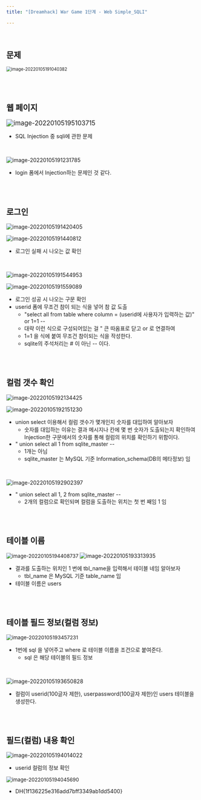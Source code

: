 ```yaml
---
title: "[Dreamhack] War Game 1단계 - Web Simple_SQLI"

---
```


<br>

## 문제

<img src="https://raw.githubusercontent.com/EONION-TH3DB/image_repo/main/img/image-20220105191040382.png" alt="image-20220105191040382" style="zoom:80%;" />

<br><br>

## 웹 페이지

<img src="https://raw.githubusercontent.com/EONION-TH3DB/image_repo/main/img/image-20220105195103715.png" alt="image-20220105195103715" style="zoom:120%;" />

- SQL Injection 중 sqli에 관한 문제

<br>

![image-20220105191231785](https://raw.githubusercontent.com/EONION-TH3DB/image_repo/main/img/image-20220105191231785.png)

- login 폼에서 Injection하는 문제인 것 같다.

<br><br>

## 로그인

![image-20220105191420405](https://raw.githubusercontent.com/EONION-TH3DB/image_repo/main/img/image-20220105191420405.png)

![image-20220105191440812](https://raw.githubusercontent.com/EONION-TH3DB/image_repo/main/img/image-20220105191440812.png)

- 로그인 실패 시 나오는 값 확인

<br>

![image-20220105191544953](https://raw.githubusercontent.com/EONION-TH3DB/image_repo/main/img/image-20220105191544953.png)

![image-20220105191559089](https://raw.githubusercontent.com/EONION-TH3DB/image_repo/main/img/image-20220105191559089.png)

- 로그인 성공 시 나오는 구문 확인
- userid 폼에 무조건 참이 되는 식을 넣어 참 값 도출
  - "select all from table where column = (userid에 사용자가 입력하는 값)" or 1=1 --
  - 대략 이런 식으로 구성되어있는 걸 " 큰 따옴표로 닫고 or 로 연결하여
  - 1=1 을 식에 붙여 무조건 참이되는 식을 작성한다.
  - sqlite의 주석처리는 # 이 아닌 -- 이다.

<br><br>

## 컬럼 갯수 확인

![image-20220105192134425](https://raw.githubusercontent.com/EONION-TH3DB/image_repo/main/img/image-20220105192134425.png)

<img src="https://raw.githubusercontent.com/EONION-TH3DB/image_repo/main/img/image-20220105192151230.png" alt="image-20220105192151230" style="zoom:102%;" />

- union select 이용해서 컬럼 갯수가 몇개인지 숫자를 대입하여 알아보자
  - 숫자를 대입하는 이유는 결과 메시지나 칸에 몇 번 숫자가 도출되는지 확인하여 Injection한 구문에서의 숫자를 통해 컬럼의 위치를 확인하기 위함이다.
- " union select all 1 from sqlite_master --
  - 1개는 아님
  - sqlite_master 는 MySQL 기준 Information_schema(DB의 메타정보) 임

<br>

![image-20220105192902397](https://raw.githubusercontent.com/EONION-TH3DB/image_repo/main/img/image-20220105192902397.png)

- " union select all 1, 2 from sqlite_master --
  - 2개의 컬럼으로 확인되며 컬럼을 도출하는 위치는 첫 번 째임 1 임

<br><br>

## 테이블 이름

<img src="https://raw.githubusercontent.com/EONION-TH3DB/image_repo/main/img/image-20220105194408737.png" alt="image-20220105194408737" style="zoom:94%;" />

<img src="https://raw.githubusercontent.com/EONION-TH3DB/image_repo/main/img/image-20220105193313935.png" alt="image-20220105193313935"  />

- 결과를 도출하는 위치인 1 번에 tbl_name을 입력해서 테이블 네임 알아보자
  - tbl_name 은 MySQL 기준 table_name 임
- 테이블 이름은 users

<br><br>

## 테이블 필드 정보(컬럼 정보)

<img src="https://raw.githubusercontent.com/EONION-TH3DB/image_repo/main/img/image-20220105193457231.png" alt="image-20220105193457231" style="zoom:95%;" />

- 1번에 sql 을 넣어주고 where 로 테이블 이름을 조건으로 붙여준다.
  - sql 은 해당 테이블의 필드 정보

<br>

![image-20220105193650828](https://raw.githubusercontent.com/EONION-TH3DB/image_repo/main/img/image-20220105193650828.png)

- 컬럼이 userid(100글자 제한), userpassword(100글자 제한)인 users 테이블을 생성한다.

<br><br>

## 필드(컬럼) 내용 확인

![image-20220105194014022](https://raw.githubusercontent.com/EONION-TH3DB/image_repo/main/img/image-20220105194014022.png)

- userid 컬럼의 정보 확인

<img src="https://raw.githubusercontent.com/EONION-TH3DB/image_repo/main/img/image-20220105194045690.png" alt="image-20220105194045690" style="zoom:94%;" />

- DH{1f136225e316add7bff3349ab1dd5400}
